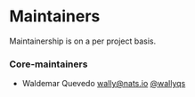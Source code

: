 # Maintainers

Maintainership is on a per project basis.

### Core-maintainers
  - Waldemar Quevedo <wally@nats.io> [@wallyqs](https://github.com/wallyqs)
